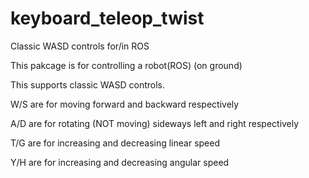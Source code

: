 # keyboard_teleop_twist
Classic WASD controls for/in ROS


This pakcage is for controlling a robot(ROS) (on ground)

This supports classic WASD controls.


W/S are for moving forward and backward respectively

A/D are for rotating (NOT moving) sideways left and right respectively


T/G are for increasing and decreasing linear speed

Y/H are for increasing and decreasing angular speed
